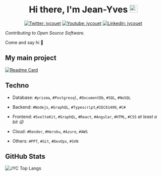 <div align="center">
   <h1>
    Hi there, I'm Jean-Yves <img src="https://media.giphy.com/media/hvRJCLFzcasrR4ia7z/giphy.gif" width="25px"> 
   </h1>
   
   [![Twitter: jycouet](https://img.shields.io/badge/-jycouet-blue?style=flat-square&logo=Twitter&logoColor=white&link=https://twitter.com/jycouet)](https://twitter.com/jycouet)
   [![Youtube: jycouet](https://img.shields.io/badge/-Jean%20Yves%20Couët-red?style=flat-square&logo=youtube&logoColor=white&link=https://www.youtube.com/channel/UC5053FCXP9BVpW7CHpeA2IA)](https://www.youtube.com/channel/UC5053FCXP9BVpW7CHpeA2IA)
   [![Linkedin: jycouet](https://img.shields.io/badge/-jycouet-blue?style=flat-square&logo=Linkedin&logoColor=white&link=https://www.linkedin.com/in/jycouet/)](https://www.linkedin.com/in/jycouet/)
  
</div>

_Contributing to Open Source Software._

Come and say hi 👋

## My main project

[![Readme Card](https://github-readme-stats.vercel.app/api/pin/?username=jycouet&repo=kitql&theme=dark)](https://github.com/anuraghazra/github-readme-stats&theme=dark)

## Techno

- Database: `#prisma`, `#Postgresql`, `#DocumentDb`, `#SQL`, `#NoSQL`
- Backend: `#Nodejs`, `#GraphQL`, `#Typescript`,`#IEC61499`, `#C#`

- Frontend: `#SvelteKit`, `#GraphQL`, `#React`, `#Angular`, `#HTML`, `#CSS` _at least a bit 😜_

- Cloud: `#Render`, `#Heroku`, `#Azure`, `#AWS`

- Others: `#PPT`, `#Git`, `#DevOps`, `#SVN`

## GitHub Stats

![JYC Top Langs](https://github-readme-stats.vercel.app/api/top-langs/?username=jycouet&layout=compact&theme=dark)

<!-- [![JYC's GitHub stats](https://github-readme-stats.vercel.app/api?username=jycouet&&show_icons=true&theme=dark&count_private=true)](https://github.com/jycouet) -->
